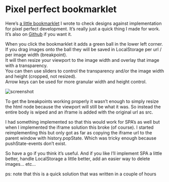 <!--
  id: 3355
  date: 2017-07-12
  modified: 2019-09-27
  slug: pixel-perfect-bookmarklet
  type: post
  header: dil-8OECtq8rrNg-unsplash.jpg
  headerClassName: no-blur
  headerColofon: photo by [Dil](https://unsplash.com/@thevisualiza)
  categories: code, CSS, HTML, JavaScript, graphic design
  tags: bookmarklet, JavaScript, graphic design
  metaKeyword: pixel perfect
  metaDescription: A bookmarklet to check designs against implementation for pixel perfect development. It's really just a quick thing I made for work. It's also on Github.
-->

# Pixel perfect bookmarklet

Here’s [a little bookmarklet](http://pixel-perfect-bookmarklet.ronvalstar.nl) I wrote to check designs against implementation for pixel perfect development. It’s really just a quick thing I made for work. It’s also on [Github](https://github.com/Sjeiti/pixel-perfect-bookmarklet) if you want it.  

When you click the bookmarklet it adds a green ball in the lower left corner. If you drag images onto the ball they will be saved in LocalStorage per url / per image width (breakpoint).  
It will then resize your viewport to the image width and overlay that image with a transparency.  
You can then use sliders to control the transparency and/or the image width and height (cropped, not resized).  
Arrow keys can be used for more granular width and height control.

![screenshot](https://res.cloudinary.com/dn1rmdjs5/image/upload/v1566568756/rv/pp.png)

To get the breakpoints working properly it wasn’t enough to simply resize the html node because the viewport will still be what it was. So instead the entire body is wiped and an iframe is added with the original url as src.

I had something implemented so that this would work for SPA’s as well but when I implemented the iframe solution this broke (of course). I started reimplementing this but only got as far as copying the iframe url to the parent window with history.popState. Which was tricky enough because pushState-events don’t exist.

So have a go if you think it’s useful. And if you like I’ll implement SPA a little better, handle LocalStorage a little better, add an easier way to delete images… etc…

ps: note that this is a quick solution that was written in a couple of hours